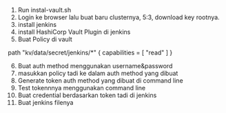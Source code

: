 1. Run instal-vault.sh
2. Login ke browser lalu buat baru clusternya, 5:3, download key rootnya.
3. install jenkins
4. install HashiCorp Vault Plugin di jenkins
5. Buat Policy di vault

path "kv/data/secret/jenkins/*" {
    capabilities = [ "read" ]
}

6. Buat auth method menggunakan username&password
7. masukkan policy tadi ke dalam auth method yang dibuat
8. Generate token auth method yang dibuat di command line
9. Test tokennnya menggunakan command line
10. Buat credential berdasarkan token tadi di jenkins
11. Buat jenkins filenya 

